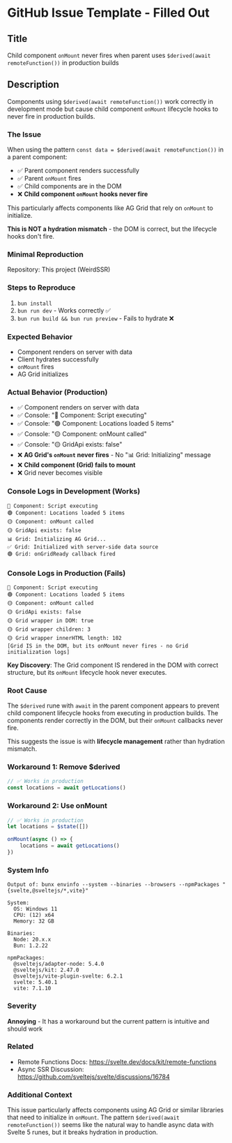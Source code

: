 # GitHub Issue Template - Filled Out

## Title

Child component `onMount` never fires when parent uses `$derived(await remoteFunction())` in production builds

## Description

Components using `$derived(await remoteFunction())` work correctly in development mode but cause child component `onMount` lifecycle hooks to never fire in production builds.

### The Issue

When using the pattern `const data = $derived(await remoteFunction())` in a parent component:

- ✅ Parent component renders successfully
- ✅ Parent `onMount` fires
- ✅ Child components are in the DOM
- ❌ **Child component `onMount` hooks never fire**

This particularly affects components like AG Grid that rely on `onMount` to initialize.

**This is NOT a hydration mismatch** - the DOM is correct, but the lifecycle hooks don't fire.

### Minimal Reproduction

Repository: This project (WeirdSSR)

### Steps to Reproduce

1. `bun install`
2. `bun run dev` - Works correctly ✅
3. `bun run build && bun run preview` - Fails to hydrate ❌

### Expected Behavior

- Component renders on server with data
- Client hydrates successfully
- `onMount` fires
- AG Grid initializes

### Actual Behavior (Production)

- ✅ Component renders on server with data
- ✅ Console: "🔵 Component: Script executing"
- ✅ Console: "🟢 Component: Locations loaded 5 items"
- ✅ Console: "🟡 Component: onMount called"
- ✅ Console: "🟡 GridApi exists: false"
- ❌ **AG Grid's `onMount` never fires** - No "📊 Grid: Initializing" message
- ❌ **Child component (Grid) fails to mount**
- ❌ Grid never becomes visible

### Console Logs in Development (Works)

```
🔵 Component: Script executing
🟢 Component: Locations loaded 5 items
🟡 Component: onMount called
🟡 GridApi exists: false
📊 Grid: Initializing AG Grid...
✅ Grid: Initialized with server-side data source
🟢 Grid: onGridReady callback fired
```

### Console Logs in Production (Fails)

```
🔵 Component: Script executing
🟢 Component: Locations loaded 5 items
🟡 Component: onMount called
🟡 GridApi exists: false
🟡 Grid wrapper in DOM: true
🟡 Grid wrapper children: 3
🟡 Grid wrapper innerHTML length: 102
[Grid IS in the DOM, but its onMount never fires - no Grid initialization logs]
```

**Key Discovery**: The Grid component IS rendered in the DOM with correct structure, but its `onMount` lifecycle hook never executes.

### Root Cause

The `$derived` rune with `await` in the parent component appears to prevent child component lifecycle hooks from executing in production builds. The components render correctly in the DOM, but their `onMount` callbacks never fire.

This suggests the issue is with **lifecycle management** rather than hydration mismatch.

### Workaround 1: Remove $derived

```typescript
// ✅ Works in production
const locations = await getLocations()
```

### Workaround 2: Use onMount

```typescript
// ✅ Works in production
let locations = $state([])

onMount(async () => {
	locations = await getLocations()
})
```

### System Info

```
Output of: bunx envinfo --system --binaries --browsers --npmPackages "{svelte,@sveltejs/*,vite}"

System:
  OS: Windows 11
  CPU: (12) x64
  Memory: 32 GB

Binaries:
  Node: 20.x.x
  Bun: 1.2.22

npmPackages:
  @sveltejs/adapter-node: 5.4.0
  @sveltejs/kit: 2.47.0
  @sveltejs/vite-plugin-svelte: 6.2.1
  svelte: 5.40.1
  vite: 7.1.10
```

### Severity

**Annoying** - It has a workaround but the current pattern is intuitive and should work

### Related

- Remote Functions Docs: https://svelte.dev/docs/kit/remote-functions
- Async SSR Discussion: https://github.com/sveltejs/svelte/discussions/16784

### Additional Context

This issue particularly affects components using AG Grid or similar libraries that need to initialize in `onMount`. The pattern `$derived(await remoteFunction())` seems like the natural way to handle async data with Svelte 5 runes, but it breaks hydration in production.
